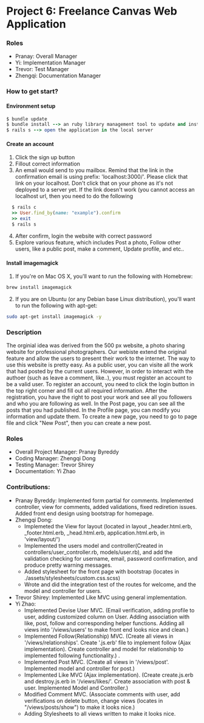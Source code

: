 # Project 6: Freelance Canvas Web Application

### Roles 
   - Pranay: Overall Manager
   - Yi: Implementation Manager 
   - Trevor: Test Manager 
   - Zhengqi: Documentation Manager 

### How to get start?

#### Environment setup
```ruby
$ bundle update 
$ bundle install --> an ruby library management tool to update and install the required gems(lib)
$ rails s --> open the application in the local server
```

#### Create an account
1. Click the sign up button 
2. Fillout correct information 
3. An email would send to you mailbox. Remind that the link in the confirmation email is using prefix: 'localhost:3000/'. Please click that link on your localhost. Don't click that on your phone as it's not deployed to a server yet. If the link doesn't work (you cannot access an localhost url, then you need to do the following
```ruby
  $ rails c 
  >> User.find_by(name: "example").confirm
  >> exit
  $ rails s
```
4. After confirm, login the website with correct password
5. Explore various feature, which includes Post a photo, Follow other users, like a public post, make a comment, Update profile, and etc..

#### Install imagemagick

1. If you're on Mac OS X, you'll want to run the following with Homebrew:
```bash
brew install imagemagick
```

2. If you are on Ubuntu (or any Debian base Linux distribution), you'll want to run the following with apt-get:
```bash
sudo apt-get install imagemagick -y
```


### Description

The orginial idea was derived from the 500 px website, a photo sharing website for professional photographers. Our webiste extend the original feature and allow the users to present their work to the internet. The way to use this website is pretty easy. As a public user, you can visite all the work that had posted by the current users. However, in order to interact with the authoer (such as leave a comment, like..), you must register an account to be a valid user. To register an account, you need to click the login button in the top right corner and fill out all required information. After the registration, you have the right to post your work and see all you followers and who you are following as well. In the Post page, you can see all the posts that you had published. In the Profile page, you can modify you information and update them. To create a new page, you need to go to page file and click "New Post", then you can create a new post. 

### Roles

* Overall Project Manager: Pranay Byreddy
* Coding Manager: Zhengqi Dong 
* Testing Manager: Trevor Shirey
* Documentation: Yi Zhao

### Contributions: 

* Pranay Byreddy: Implemented form partial for comments. Implemented controller, view for comments, added validations, fixed rediretion issues. Added front end design using bootstrap for homepage.
* Zhengqi Dong: 
   - Implemeted the View for layout (located in layout _header.html.erb, _footer.html.erb, _head.html.erb, application.html.erb, in 'view/layout/')
   - Implemented the users model and controller(Created in controllers/user_controller.rb, models/user.rb), and add the validation checking for username, email, password confirmation, and produce pretty warning messages.
   - Added stylesheet for the front page with bootstrap (locates in ./assets/stylesheets/custom.css.scss)
   - Wrote and did the integration test of the routes for welcome, and the model and controller for users.
* Trevor Shirey: Implemented Like MVC using general implementation. 
* Yi Zhao: 
   - Implemented Devise User MVC. (Email verification, adding profile to user, adding customized column on User. Adding association with like, post, follow and corresponding helper functions. Adding all views into '/views/users' to make front end looks nice and clean.)
   - Implemented Follow(Relationship) MVC. (Create all views in '/views/relationships'. Create '.js.erb' file to implement follow (Ajax implementation). Create controller and model for relationship to implemented following functionality.) . 
   - Implemented Post MVC. (Create all views in '/views/post'. Implemented model and controller for post.)
   - Implemented Like MVC (Ajax implementation). (Create create.js.erb and destroy.js.erb in '/views/likes/'. Create association with post & user. Implemented Model and Controller.)
   - Modified Comment MVC. (Associate comments with user, add verifications on delete button, change views (locates in "/views/posts/show") to make it looks nice.)
   - Adding Stylesheets to all views written to make it looks nice.

